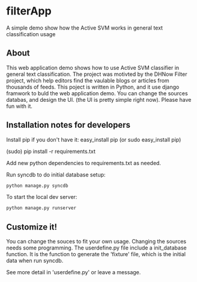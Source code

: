 filterApp
=========

A simple demo show how the Active SVM works in general text classification usage

About
-----
This web application demo shows how to use Active SVM classifier in general text classification.
The project was motivted by the DHNow Filter project, which help editors find the
vaulable blogs or articles from thousands of feeds. This poject is written in Python,
and it use django framwork to buld the web application demo. You can change the sources databas,
and design the UI. (the UI is pretty simple right now). Please have fun with it. 

Installation notes for developers
---------------------------------

Install pip if you don't have it:
easy_install pip (or sudo easy_install pip)

(sudo) pip install -r requirements.txt

Add new python dependencies to requirements.txt as needed.

Run syncdb to do initial database setup:

```bash
python manage.py syncdb
```

To start the local dev server:

```bash
python manage.py runserver
```

Customize it!
-------------------------------
You can change the souces to fit your own usage. Changing the sources needs some programming.
The userdefine.py file include a init_database function. It is the function to generate the 'fixture'
file, which is the initial data when run syncdb.

See more detail in 'userdefine.py' or leave a message.

